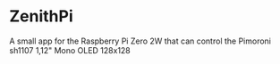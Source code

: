 # ZenithPi
A small app for the Raspberry Pi Zero 2W that can control the Pimoroni sh1107 1,12" Mono OLED 128x128
